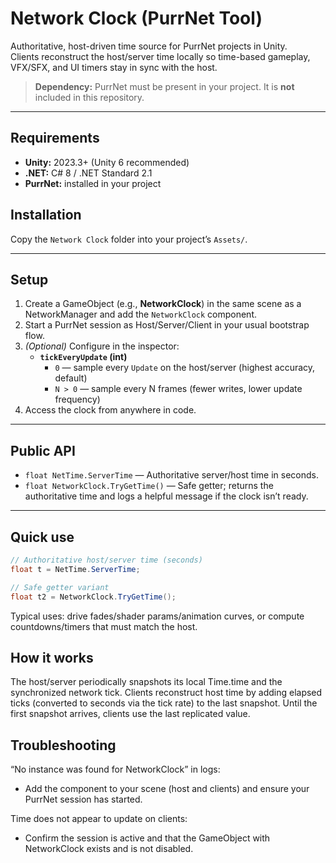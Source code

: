 # Network Clock (PurrNet Tool)

Authoritative, host-driven time source for PurrNet projects in Unity.  
Clients reconstruct the host/server time locally so time-based gameplay, VFX/SFX, and UI timers stay in sync with the host.

> **Dependency:** PurrNet must be present in your project. It is **not** included in this repository.

---

## Requirements
- **Unity:** 2023.3+ (Unity 6 recommended)  
- **.NET:** C# 8 / .NET Standard 2.1  
- **PurrNet:** installed in your project

## Installation
Copy the `Network Clock` folder into your project’s `Assets/`.  

---

## Setup
1. Create a GameObject (e.g., **NetworkClock**) in the same scene as a NetworkManager and add the `NetworkClock` component.
2. Start a PurrNet session as Host/Server/Client in your usual bootstrap flow.
3. *(Optional)* Configure in the inspector:
   - **`tickEveryUpdate` (int)**  
     - `0` — sample every `Update` on the host/server (highest accuracy, default)  
     - `N > 0` — sample every N frames (fewer writes, lower update frequency)
4. Access the clock from anywhere in code.

---

## Public API
- `float NetTime.ServerTime` — Authoritative server/host time in seconds.  
- `float NetworkClock.TryGetTime()` — Safe getter; returns the authoritative time and logs a helpful message if the clock isn’t ready.

---

## Quick use
```csharp
// Authoritative host/server time (seconds)
float t = NetTime.ServerTime;

// Safe getter variant
float t2 = NetworkClock.TryGetTime();
````

Typical uses: drive fades/shader params/animation curves, or compute countdowns/timers that must match the host.

## How it works
The host/server periodically snapshots its local Time.time and the synchronized network tick.
Clients reconstruct host time by adding elapsed ticks (converted to seconds via the tick rate) to the last snapshot.
Until the first snapshot arrives, clients use the last replicated value.

## Troubleshooting

“No instance was found for NetworkClock” in logs:
- Add the component to your scene (host and clients) and ensure your PurrNet session has started.

Time does not appear to update on clients:
- Confirm the session is active and that the GameObject with NetworkClock exists and is not disabled.
